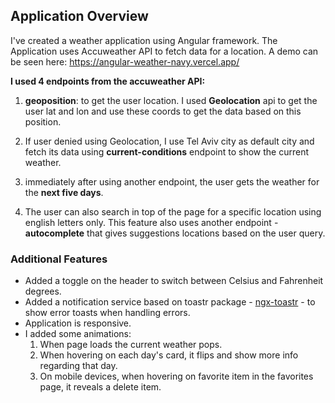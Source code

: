 ## Application Overview

I've created a weather application using Angular framework.
The Application uses Accuweather API to fetch data for a location.
A demo can be seen here: https://angular-weather-navy.vercel.app/

**I used 4 endpoints from the accuweather API:**

1. **geoposition**: to get the user location. I used **Geolocation** api to get the user lat and lon and use these coords to get the data based on this position.

2. If user denied using Geolocation, I use Tel Aviv city as default city and fetch its data using
   **current-conditions** endpoint to show the current weather.

3. immediately after using another endpoint, the user gets the weather for the **next five days**.

4. The user can also search in top of the page for a specific location using english letters only. This feature also uses another endpoint - **autocomplete** that gives suggestions locations based on the user query.

### Additional Features

- Added a toggle on the header to switch between Celsius and Fahrenheit degrees.
- Added a notification service based on toastr package - [ngx-toastr](https://www.npmjs.com/package/ngx-toastr) - to show error toasts when handling errors.
- Application is responsive.
- I added some animations:
  1. When page loads the current weather pops.
  2. When hovering on each day's card, it flips and show more info regarding that day.
  3. On mobile devices, when hovering on favorite item in the favorites page, it reveals a delete item.
